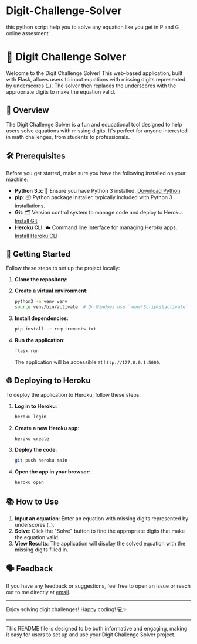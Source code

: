 # Digit-Challenge-Solver
this python script help you to solve any equation like you get in P and G online assesment





# 🧮 Digit Challenge Solver

Welcome to the Digit Challenge Solver! This web-based application, built with Flask, allows users to input equations with missing digits represented by underscores (_). The solver then replaces the underscores with the appropriate digits to make the equation valid. 

## 📜 Overview

The Digit Challenge Solver is a fun and educational tool designed to help users solve equations with missing digits. It's perfect for anyone interested in math challenges, from students to professionals. 

## 🛠️ Prerequisites

Before you get started, make sure you have the following installed on your machine:

- **Python 3.x**: 🐍 Ensure you have Python 3 installed. [Download Python](https://www.python.org/downloads/)
- **pip**: 📦 Python package installer, typically included with Python 3 installations.
- **Git**: 🗂️ Version control system to manage code and deploy to Heroku. [Install Git](https://git-scm.com/)
- **Heroku CLI**: ☁️ Command line interface for managing Heroku apps. [Install Heroku CLI](https://devcenter.heroku.com/articles/heroku-cli)

## 🚀 Getting Started

Follow these steps to set up the project locally:

1. **Clone the repository**:
  

2. **Create a virtual environment**:
   ```bash
   python3 -m venv venv
   source venv/bin/activate  # On Windows use `venv\Scripts\activate`
   ```

3. **Install dependencies**:
   ```bash
   pip install -r requirements.txt
   ```

4. **Run the application**:
   ```bash
   flask run
   ```
   The application will be accessible at `http://127.0.0.1:5000`.

## 🌐 Deploying to Heroku

To deploy the application to Heroku, follow these steps:

1. **Log in to Heroku**:
   ```bash
   heroku login
   ```

2. **Create a new Heroku app**:
   ```bash
   heroku create
   ```

3. **Deploy the code**:
   ```bash
   git push heroku main
   ```

4. **Open the app in your browser**:
   ```bash
   heroku open
   ```

## 📚 How to Use

1. **Input an equation**: Enter an equation with missing digits represented by underscores (_).
2. **Solve**: Click the "Solve" button to find the appropriate digits that make the equation valid.
3. **View Results**: The application will display the solved equation with the missing digits filled in.



## 🗣️ Feedback

If you have any feedback or suggestions, feel free to open an issue or reach out to me directly at [email](mailto:quote1503@gmail.com).

---

Enjoy solving digit challenges! Happy coding! 💻✨

---

This README file is designed to be both informative and engaging, making it easy for users to set up and use your Digit Challenge Solver project.
